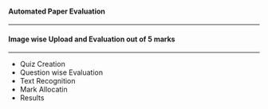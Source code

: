 <h4>Automated Paper Evaluation</h4><hr>
<h4>Image wise Upload and Evaluation out of 5 marks</h4>
<hr/>

- Quiz Creation
- Question wise Evaluation
- Text Recognition
- Mark Allocatin
- Results

